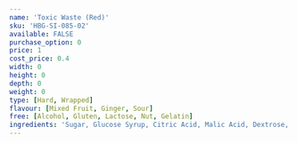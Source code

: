 ```yaml
---
name: 'Toxic Waste (Red)'
sku: 'HBG-SI-085-02'
available: FALSE
purchase_option: 0
price: 1
cost_price: 0.4
width: 0
height: 0
depth: 0
weight: 0
type: [Hard, Wrapped]
flavour: [Mixed Fruit, Ginger, Sour]
free: [Alcohol, Gluten, Lactose, Nut, Gelatin]
ingredients: 'Sugar, Glucose Syrup, Citric Acid, Malic Acid, Dextrose, Maltodextrin, Glazing Agents: Beeswax'
---
```


